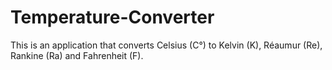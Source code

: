 # Temperature-Converter
This is an application that converts Celsius (C°) to Kelvin (K), Réaumur (Re), Rankine (Ra) and Fahrenheit (F).
